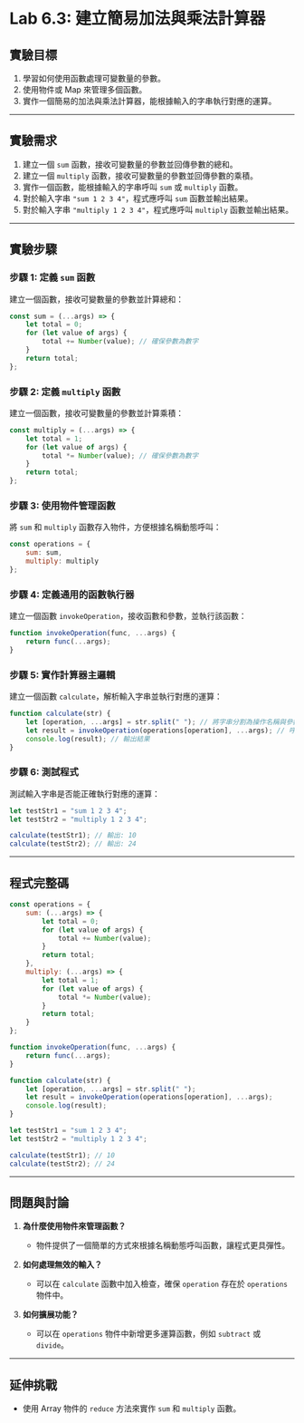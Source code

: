 # Lab 6.3: 建立簡易加法與乘法計算器

## 實驗目標
1. 學習如何使用函數處理可變數量的參數。
2. 使用物件或 Map 來管理多個函數。
3. 實作一個簡易的加法與乘法計算器，能根據輸入的字串執行對應的運算。

---

## 實驗需求
1. 建立一個 `sum` 函數，接收可變數量的參數並回傳參數的總和。
2. 建立一個 `multiply` 函數，接收可變數量的參數並回傳參數的乘積。
3. 實作一個函數，能根據輸入的字串呼叫 `sum` 或 `multiply` 函數。
4. 對於輸入字串 `"sum 1 2 3 4"`，程式應呼叫 `sum` 函數並輸出結果。
5. 對於輸入字串 `"multiply 1 2 3 4"`，程式應呼叫 `multiply` 函數並輸出結果。

---

## 實驗步驟

### 步驟 1: 定義 `sum` 函數

建立一個函數，接收可變數量的參數並計算總和：

```javascript
const sum = (...args) => {
    let total = 0;
    for (let value of args) {
        total += Number(value); // 確保參數為數字
    }
    return total;
};
```

### 步驟 2: 定義 `multiply` 函數

建立一個函數，接收可變數量的參數並計算乘積：
```javascript
const multiply = (...args) => {
    let total = 1;
    for (let value of args) {
        total *= Number(value); // 確保參數為數字
    }
    return total;
};
```

### 步驟 3: 使用物件管理函數

將 `sum` 和 `multiply` 函數存入物件，方便根據名稱動態呼叫：
```javascript
const operations = {
    sum: sum,
    multiply: multiply
};
```

### 步驟 4: 定義通用的函數執行器

建立一個函數 `invokeOperation`，接收函數和參數，並執行該函數：

```javascript
function invokeOperation(func, ...args) {
    return func(...args);
}
```

### 步驟 5: 實作計算器主邏輯

建立一個函數 `calculate`，解析輸入字串並執行對應的運算：
```javascript
function calculate(str) {
    let [operation, ...args] = str.split(" "); // 將字串分割為操作名稱與參數
    let result = invokeOperation(operations[operation], ...args); // 呼叫對應的函數
    console.log(result); // 輸出結果
}
```

### 步驟 6: 測試程式
測試輸入字串是否能正確執行對應的運算：
```javascript
let testStr1 = "sum 1 2 3 4";
let testStr2 = "multiply 1 2 3 4";

calculate(testStr1); // 輸出: 10
calculate(testStr2); // 輸出: 24
```

---

## 程式完整碼
```javascript
const operations = {
    sum: (...args) => {
        let total = 0;
        for (let value of args) {
            total += Number(value);
        }
        return total;
    },
    multiply: (...args) => {
        let total = 1;
        for (let value of args) {
            total *= Number(value);
        }
        return total;
    }
};

function invokeOperation(func, ...args) {
    return func(...args);
}

function calculate(str) {
    let [operation, ...args] = str.split(" ");
    let result = invokeOperation(operations[operation], ...args);
    console.log(result);
}

let testStr1 = "sum 1 2 3 4";
let testStr2 = "multiply 1 2 3 4";

calculate(testStr1); // 10
calculate(testStr2); // 24
```

---

## 問題與討論

1. **為什麼使用物件來管理函數？**
   - 物件提供了一個簡單的方式來根據名稱動態呼叫函數，讓程式更具彈性。

2. **如何處理無效的輸入？**
   - 可以在 `calculate` 函數中加入檢查，確保 `operation` 存在於 `operations` 物件中。

3. **如何擴展功能？**
   - 可以在 `operations` 物件中新增更多運算函數，例如 `subtract` 或 `divide`。

---

## 延伸挑戰

- 使用 Array 物件的 `reduce` 方法來實作 `sum` 和 `multiply` 函數。

